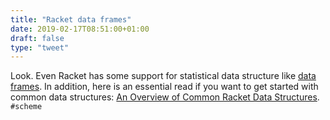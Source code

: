 ```yaml
---
title: "Racket data frames"
date: 2019-02-17T08:51:00+01:00
draft: false
type: "tweet"
---
```


Look. Even Racket has some support for statistical data structure like [data
frames](https://alex-hhh.github.io/2018/08/racket-data-frame.html). In addition, here is an essential read if you want to get started with
common data structures: [An Overview of Common Racket Data Structures](https://alex-hhh.github.io/2019/02/racket-data-structures.html). `#scheme`
